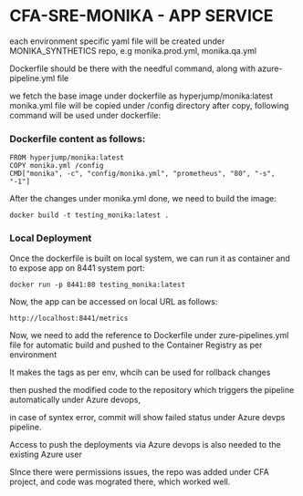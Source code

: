 #  CFA-SRE-MONIKA - APP SERVICE

each environment specific yaml file will be created under MONIKA_SYNTHETICS repo, e.g monika.prod.yml, monika.qa.yml

Dockerfile should be there with the needful command, along with azure-pipeline.yml file

we fetch the base image under dockerfile as hyperjump/monika:latest
monika.yml file will be copied under /config directory
after copy, following command will be used under dockerfile:

### Dockerfile content as follows:

```
FROM hyperjump/monika:latest
COPY monika.yml /config
CMD["monika", -c", "config/monika.yml", "prometheus", "80", "-s", "-1"]
```


After the changes under monika.yml done, we need to build the image:

```docker build -t testing_monika:latest .```

### Local Deployment 
Once the dockerfile is built on local system, we can run it as container and to expose app on 8441 system port:

```docker run -p 8441:80 testing_monika:latest```

Now, the app can be accessed on local URL as follows:

```http://localhost:8441/metrics```

Now, we need to add the reference to Dockerfile under zure-pipelines.yml file for automatic build and pushed to the Container Registry as per environment

It makes the tags as per env, whcih can be used for rollback changes

then pushed the modified code to the repository which triggers the pipeline automatically under Azure devops,

in case of syntex error, commit will show failed status under Azure devps pipeline.

Access to push the deployments via Azure devops is also needed to the existing Azure user

SInce there were permissions issues, the repo was added under CFA project, and code was mograted there, which worked well.
